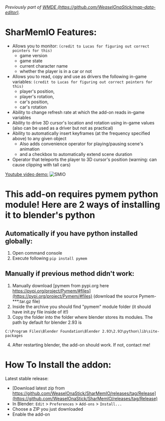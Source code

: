 *Previously part of [WMDE (https://github.com/WeaselOnaStick/map-data-editor)](https://github.com/WeaselOnaStick/map-data-editor).*

# SharMemIO Features:
  - Allows you to monitor: `(credit to Lucas for figuring out correct pointers for this)`
    - game version
    - game state
    - current character name
    - whether the player is in a car or not
  - Allows you to read, copy and use as drivers the following in-game variables: `(credit to Lucas for figuring out correct pointers for this)`
    - player's position,
    - player's rotation,
    - car's position,
    - car's rotation
  - Ability to change refresh rate at which the add-on reads in-game variables
  - Ability to drive 3D cursor's location and rotation using in-game values (also can be used as a driver but not as practical)
  - Ability to automatically insert keyframes (at the frequency specified above) to any given object
    - Also adds convenience operator for playing/pausing scene's animation
    - and a checkbox to automatically extend scene duration 
  - Operator that teleports the player to 3D cursor's position (warning: can cause clipping with tall cars)

[Youtube video demo:](https://www.youtube.com/watch?v=JTSPDk3QBmw)
![SMIO](https://i.imgur.com/XZAnEDl.png)


# This add-on requires pymem python module! Here are 2 ways of installing it to blender's python
## Automatically if you have python installed globally:
  1. Open command console
  2. Execute following `pip install pymem`
## Manually if previous method didn't work:
  1. Manually download [pymem from pypi.org here https://pypi.org/project/Pymem/#files](https://pypi.org/project/Pymem/#files) (download the source Pymem-***.tar.gz file)
  2. Inside the archive you should find "pymem" module folder (it should have init.py file inside of it!)
  3. Copy the folder into the folder where blender stores its modules. The path by default for blender 2.93 is 

    C:\Program Files\Blender Foundation\Blender 2.93\2.93\python\lib\site-packages
  4. After restarting blender, the add-on should work. If not, contact me!

# How To Install the addon:
Latest stable release:
 * [Download latest zip from https://github.com/WeaselOnaStick/SharMemIO/releases/tag/Release](https://github.com/WeaselOnaStick/SharMemIO/releases/tag/Release)
 * In Blender: `Edit` > `Preferences` > `Add-ons` > `Install...`
 * Choose a ZIP you just downloaded
 * Enable the add-on
